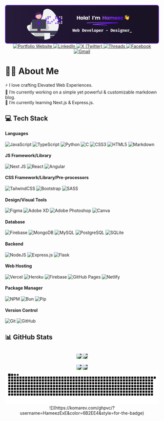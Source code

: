 <img align="center" src="https://github.com/HameezExE/HameezExE/blob/main/HeaderGH.png">

<div align="center">
  <a href="https://hameezexe.github.io" target="_blank">
    <img src="https://img.shields.io/badge/Portfolio-151515?logo=hashicorp&logoColor=6B2EE4&style=for-the-badge" alt="Portfolio Website" />
  </a>
  <a href="https://linkedin.com/in/HameezExE" target="_blank">
    <img src="https://img.shields.io/badge/LinkedIn-151515?logo=linkedin&logoColor=0A66C2&style=for-the-badge" alt="LinkedIn" />
  </a>
  <a href="https://x.com/HameezExE" target="_blank">
    <img src="https://img.shields.io/badge/X-151515?logo=x&logoColor=white&style=for-the-badge" alt="X (Twitter)" />
  </a>
  <a href="https://threads.net/@HameezExE" target="_blank">
    <img src="https://img.shields.io/badge/Threads-151515?logo=threads&logoColor=white&style=for-the-badge" alt="Threads" />
  </a>
  <a href="https://facebook.com/HameezExE" target="_blank">
    <img src="https://img.shields.io/badge/Facebook-151515?logo=facebook&logoColor=1877F2&style=for-the-badge" alt="Facebook" />
  </a>
  <a href="mailto:hameezexe@gmail.com" target="_blank">
    <img src="https://img.shields.io/badge/Gmail-151515?logo=gmail&logoColor=EA4335&style=for-the-badge" alt="Gmail" />
  </a>
</div>

# 👨‍💻 About Me

⚡ I love crafting Elevated Web Experiences.<br>🔭 I’m currently working on a simple yet powerful & customizable markdown blog.<br>🌱 I’m currently learning Next.js & Express.js.

## 💻 Tech Stack

#### Languages

![JavaScript](https://img.shields.io/badge/-JavaScript-151515?style=for-the-badge&logo=javascript&logoColor=white)
![TypeScript](https://img.shields.io/badge/-TypeScript-151515?style=for-the-badge&logo=typescript&logoColor=white)
![Python](https://img.shields.io/badge/-Python-151515?style=for-the-badge&logo=python&logoColor=white)
![C](https://img.shields.io/badge/-C-151515?style=for-the-badge&logo=c&logoColor=white)
![CSS3](https://img.shields.io/badge/-CSS3-151515?style=for-the-badge&logo=css3&logoColor=white)
![HTML5](https://img.shields.io/badge/-HTML5-151515?style=for-the-badge&logo=html5&logoColor=white)
![Markdown](https://img.shields.io/badge/-Markdown-151515?style=for-the-badge&logo=markdown&logoColor=white)

#### JS Framework/Library

![Next JS](https://img.shields.io/badge/-NextJS-151515?style=for-the-badge&logo=next.js)
![React](https://img.shields.io/badge/-ReactJS-151515?style=for-the-badge&logo=react)
![Angular](https://img.shields.io/badge/-AngularJS-151515?style=for-the-badge&logo=angular)

#### CSS Framework/Library/Pre-processors

![TailwindCSS](https://img.shields.io/badge/-TailwindCSS-151515?style=for-the-badge&logo=tailwind-css)
![Bootstrap](https://img.shields.io/badge/-Bootstrap-151515?style=for-the-badge&logo=bootstrap)
![SASS](https://img.shields.io/badge/-SASS-151515?style=for-the-badge&logo=sass)

#### Design/Visual Tools

![Figma](https://img.shields.io/badge/-Figma-151515?style=for-the-badge&logo=figma&logoColor=white)
![Adobe XD](https://img.shields.io/badge/-Adobe%20XD-151515?style=for-the-badge&logo=adobexd&logoColor=white)
![Adobe Photoshop](https://img.shields.io/badge/-Adobe%20Photoshop-151515?style=for-the-badge&logo=adobephotoshop&logoColor=white)
![Canva](https://img.shields.io/badge/-Canva-151515?style=for-the-badge&logo=canva&logoColor=white)

#### Database

![Firebase](https://img.shields.io/badge/-Firebase-151515?style=for-the-badge&logo=firebase&logoColor=white)
![MongoDB](https://img.shields.io/badge/-MongoDB-151515?style=for-the-badge&logo=mongodb&logoColor=white)
![MySQL](https://img.shields.io/badge/-MySQL-151515?style=for-the-badge&logo=mysql&logoColor=white)
![PostgreSQL](https://img.shields.io/badge/-PostgreSQL-151515?style=for-the-badge&logo=postgresql&logoColor=white)
![SQLite](https://img.shields.io/badge/-SQLite-151515?style=for-the-badge&logo=sqlite&logoColor=white)

#### Backend

![NodeJS](https://img.shields.io/badge/-NodeJS-151515?style=for-the-badge&logo=node.js&logoColor=white)
![Express.js](https://img.shields.io/badge/-ExpressJS-151515?style=for-the-badge&logo=express&logoColor=white)
![Flask](https://img.shields.io/badge/-Flask-151515?style=for-the-badge&logo=flask&logoColor=white)

#### Web Hosting

![Vercel](https://img.shields.io/badge/-Vercel-151515?style=for-the-badge&logo=vercel)
![Heroku](https://img.shields.io/badge/-Heroku-151515?style=for-the-badge&logo=heroku)
![Firebase](https://img.shields.io/badge/-Firebase-151515?style=for-the-badge&logo=firebase)
![GitHub Pages](https://img.shields.io/badge/-GitHub%20Pages-151515?style=for-the-badge&logo=github)
![Netlify](https://img.shields.io/badge/-Netlify-151515?style=for-the-badge&logo=netlify)

#### Package Manager

![NPM](https://img.shields.io/badge/-NPM-151515?style=for-the-badge&logo=npm&logoColor=white)
![Bun](https://img.shields.io/badge/-Bun-151515?style=for-the-badge&logo=bun&logoColor=white)
![Pip](https://img.shields.io/badge/-Pip-151515?style=for-the-badge&logo=pypi&logoColor=white)

#### Version Control

![Git](https://img.shields.io/badge/-Git-151515?style=for-the-badge&logo=git)
![GitHub](https://img.shields.io/badge/-GitHub-151515?style=for-the-badge&logo=github)

## 📊 GitHub Stats

<div align="center">
  <br/>
  <div align="center">
  <img src="https://github-readme-stats.vercel.app/api?username=HameezExE&theme=dark&show_icons=true&hide_border=true&count_private=true&include_all_commits=true" height="180" style="background-color:#151515;" />
  <img src="https://github-readme-stats.vercel.app/api/top-langs/?username=HameezExE&layout=compact&theme=dark&hide_border=true" height="180" style="background-color:#151515;" />
  <br><br>
  <img src="https://streak-stats.demolab.com?user=HameezExE&theme=dark&hide_border=true&border_radius=6" height="180" style="background-color:#151515;" />
  <img src="https://github-contributor-stats.vercel.app/api?username=HameezExE&limit=5&theme=dark&combine_all_yearly_contributions=true&hide_border=true" height="180" style="background-color:#151515;" />
</div>

</div>

<img src="https://raw.githubusercontent.com/HameezExE/HameezExE/output/snake.svg" alt="Snake animation" />

<div align="center">
    ![](https://komarev.com/ghpvc/?username=HameezExE&color=6B2EE4&style=for-the-badge)
</div>
